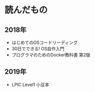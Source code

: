 # 読んだもの

## 2018年

- はじめてのOSコードリーディング
- 30日でできる! OS自作入門
- プログラマのためのDocker教科書 第2版

## 2019年

- LPIC Level1 小豆本